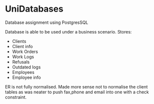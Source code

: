 # UniDatabases
Database assignment using PostgresSQL

Database is able to be used under a business scenario.
Stores:
- Clients
- Client info
- Work Orders
- Work Logs
- Refusals
- Outdated logs
- Employees
- Employee info

ER is not fully normalised. Made more sense not to normalise the client tables as was neater to push fax,phone and email into one with a check constraint.
